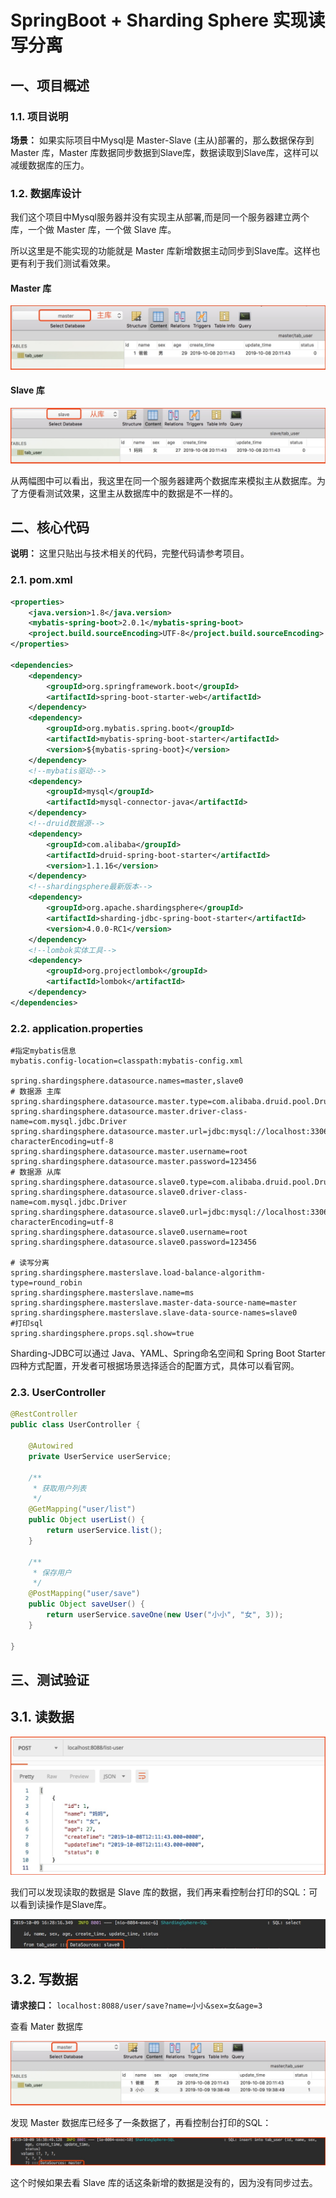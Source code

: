 # SpringBoot + Sharding Sphere 实现读写分离
## 一、项目概述
### 1.1. 项目说明
**场景：** 如果实际项目中Mysql是 Master-Slave (主从)部署的，那么数据保存到 Master 库，Master 库数据同步数据到Slave库，数据读取到Slave库，这样可以减缓数据库的压力。

### 1.2. 数据库设计
我们这个项目中Mysql服务器并没有实现主从部署,而是同一个服务器建立两个库，一个做 Master 库，一个做 Slave 库。

所以这里是不能实现的功能就是 Master 库新增数据主动同步到Slave库。这样也更有利于我们测试看效果。

#### Master 库
![img.png](../blog/image/img14.png)

#### Slave 库
![img.png](../blog/image/img15.png)

从两幅图中可以看出，我这里在同一个服务器建两个数据库来模拟主从数据库。为了方便看测试效果，这里主从数据库中的数据是不一样的。

## 二、核心代码
**说明：** 这里只贴出与技术相关的代码，完整代码请参考项目。

### 2.1. pom.xml
```xml
<properties>
    <java.version>1.8</java.version>
    <mybatis-spring-boot>2.0.1</mybatis-spring-boot>
    <project.build.sourceEncoding>UTF-8</project.build.sourceEncoding>
</properties>

<dependencies>
    <dependency>
        <groupId>org.springframework.boot</groupId>
        <artifactId>spring-boot-starter-web</artifactId>
    </dependency>
    <dependency>
        <groupId>org.mybatis.spring.boot</groupId>
        <artifactId>mybatis-spring-boot-starter</artifactId>
        <version>${mybatis-spring-boot}</version>
    </dependency>
    <!--mybatis驱动-->
    <dependency>
        <groupId>mysql</groupId>
        <artifactId>mysql-connector-java</artifactId>
    </dependency>
    <!--druid数据源-->
    <dependency>
        <groupId>com.alibaba</groupId>
        <artifactId>druid-spring-boot-starter</artifactId>
        <version>1.1.16</version>
    </dependency>
    <!--shardingsphere最新版本-->
    <dependency>
        <groupId>org.apache.shardingsphere</groupId>
        <artifactId>sharding-jdbc-spring-boot-starter</artifactId>
        <version>4.0.0-RC1</version>
    </dependency>
    <!--lombok实体工具-->
    <dependency>
        <groupId>org.projectlombok</groupId>
        <artifactId>lombok</artifactId>
    </dependency>
</dependencies>
```

### 2.2. application.properties
```properties
#指定mybatis信息
mybatis.config-location=classpath:mybatis-config.xml

spring.shardingsphere.datasource.names=master,slave0
# 数据源 主库
spring.shardingsphere.datasource.master.type=com.alibaba.druid.pool.DruidDataSource
spring.shardingsphere.datasource.master.driver-class-name=com.mysql.jdbc.Driver
spring.shardingsphere.datasource.master.url=jdbc:mysql://localhost:3306/master?characterEncoding=utf-8
spring.shardingsphere.datasource.master.username=root
spring.shardingsphere.datasource.master.password=123456
# 数据源 从库
spring.shardingsphere.datasource.slave0.type=com.alibaba.druid.pool.DruidDataSource
spring.shardingsphere.datasource.slave0.driver-class-name=com.mysql.jdbc.Driver
spring.shardingsphere.datasource.slave0.url=jdbc:mysql://localhost:3306/slave?characterEncoding=utf-8
spring.shardingsphere.datasource.slave0.username=root
spring.shardingsphere.datasource.slave0.password=123456

# 读写分离
spring.shardingsphere.masterslave.load-balance-algorithm-type=round_robin
spring.shardingsphere.masterslave.name=ms
spring.shardingsphere.masterslave.master-data-source-name=master
spring.shardingsphere.masterslave.slave-data-source-names=slave0
#打印sql
spring.shardingsphere.props.sql.show=true
```
Sharding-JDBC可以通过 Java、YAML、Spring命名空间和 Spring Boot Starter四种方式配置，开发者可根据场景选择适合的配置方式，具体可以看官网。

### 2.3. UserController
```java
@RestController
public class UserController {

    @Autowired
    private UserService userService;

    /**
     * 获取用户列表
     */
    @GetMapping("user/list")
    public Object userList() {
        return userService.list();
    }
    
    /**
     * 保存用户
     */
    @PostMapping("user/save")
    public Object saveUser() {
        return userService.saveOne(new User("小小", "女", 3));
    }
    
}
```

## 三、测试验证
## 3.1. 读数据

![img.png](../blog/image/img16.png)

我们可以发现读取的数据是 Slave 库的数据，我们再来看控制台打印的SQL：可以看到读操作是Slave库。

![img.png](../blog/image/img17.png)

## 3.2. 写数据
**请求接口：** 
`localhost:8088/user/save?name=小小&sex=女&age=3`

查看 Mater 数据库

![img.png](../blog/image/img18.png)

发现 Master 数据库已经多了一条数据了，再看控制台打印的SQL：

![img.png](../blog/image/img19.png)

这个时候如果去看 Slave 库的话这条新增的数据是没有的，因为没有同步过去。
